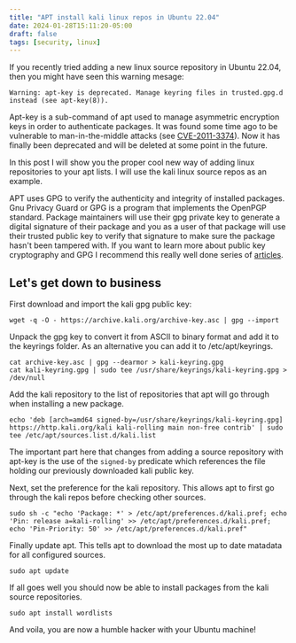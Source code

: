 ```yaml
---
title: "APT install kali linux repos in Ubuntu 22.04"
date: 2024-01-28T15:11:20-05:00
draft: false
tags: [security, linux]
---
```


If you recently tried adding a new linux source repository in Ubuntu 22.04, then you might have seen this warning mesage:

```
Warning: apt-key is deprecated. Manage keyring files in trusted.gpg.d instead (see apt-key(8)).
```

Apt-key is a sub-command of apt used to manage asymmetric encryption keys in order to authenticate packages. It was found some time ago to be vulnerable to man-in-the-middle attacks (see [CVE-2011-3374](https://security-tracker.debian.org/tracker/CVE-2011-3374)). Now it has finally been deprecated and will be deleted at some point in the future.

In this post I will show you the proper cool new way of adding linux repositories to your apt lists. I will use the kali linux source repos as an example.

APT uses GPG to verify the authenticity and integrity of installed packages. Gnu Privacy Guard or GPG is a program that implements the OpenPGP standard. Package maintainers will use their gpg private key to generate a digital signature of their package and you as a user of that package will use their trusted public key to verify that signature to make sure the package hasn't been tampered with. If you want to learn more about public key cryptography and GPG I recommend this really well done series of [articles](https://tutonics.com/articles/gpg-encryption-guide-part-1/).

## Let's get down to business

First download and import the kali gpg public key:

```
wget -q -O - https://archive.kali.org/archive-key.asc | gpg --import
```

Unpack the gpg key to convert it from ASCII to binary format and add it to the keyrings folder. As an alternative you can add it to /etc/apt/keyrings.

```
cat archive-key.asc | gpg --dearmor > kali-keyring.gpg
cat kali-keyring.gpg | sudo tee /usr/share/keyrings/kali-keyring.gpg > /dev/null
```

Add the kali repository to the list of repositories that apt will go through when installing a new package.

```
echo 'deb [arch=amd64 signed-by=/usr/share/keyrings/kali-keyring.gpg] https://http.kali.org/kali kali-rolling main non-free contrib' | sudo tee /etc/apt/sources.list.d/kali.list
```

The important part here that changes from adding a source repository with apt-key is the use of the `signed-by` predicate which references the file holding our previously downloaded kali public key.

Next, set the preference for the kali repository. This allows apt to first go through the kali repos before checking other sources.

```
sudo sh -c "echo 'Package: *' > /etc/apt/preferences.d/kali.pref; echo 'Pin: release a=kali-rolling' >> /etc/apt/preferences.d/kali.pref; echo 'Pin-Priority: 50' >> /etc/apt/preferences.d/kali.pref"
```

Finally update apt. This tells apt to download the most up to date matadata for all configured sources.

```
sudo apt update
```

If all goes well you should now be able to install packages from the kali source repositories.

```
sudo apt install wordlists
```

And voila, you are now a humble hacker with your Ubuntu machine!

